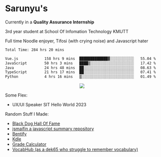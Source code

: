 # Sarunyu's
<p>Currently in a <strong>Quality Assurance Internship</strong></p>
<p>3rd year student at School Of Infomation Technology KMUTT</p>
<p>Full time Noodle enjoyer, Tifosi (with crying noise) and Javascript hater</p>

<!--START_SECTION:waka-->

```txt
Total Time: 284 hrs 20 mins

Vue.js            158 hrs 9 mins  █████████████▓░░░░░░░░░░░   55.04 %
JavaScript        50 hrs 3 mins   ████▒░░░░░░░░░░░░░░░░░░░░   17.42 %
Java              24 hrs 48 mins  ██░░░░░░░░░░░░░░░░░░░░░░░   08.63 %
TypeScript        21 hrs 17 mins  ██░░░░░░░░░░░░░░░░░░░░░░░   07.41 %
Python            4 hrs 16 mins   ▒░░░░░░░░░░░░░░░░░░░░░░░░   01.49 %
```

<!--END_SECTION:waka-->
<div align=center>
  <img src="https://skillicons.dev/icons?i=typescript,javascript,nodejs,java,spring,react,vue,mysql,mongodb,docker,linux" />
</div>

Some Flex:
- UX/UI Speaker SIT Hello World 2023

Random Stuff I Made:
- [Black Dog Hall Of Fame](https://bdoghalloffame.vercel.app/)
- [jsmaifin a javascript summary repository](https://github.com/ssarunyu/js-maifin)
- [Bentify](https://bentify.vercel.app/)
- [Kdle](https://kdle.vercel.app/)
- [Grade Calculator](https://grade-calculator-virid.vercel.app/)
- [VocabHub (as a dek65 who struggle to remember vocabulary)](https://vocabhub.vercel.app/)
